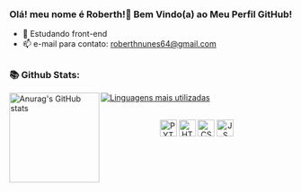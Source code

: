 ### Olá! meu nome é Roberth!👋 Bem Vindo(a) ao Meu Perfil GitHub!

- 🌱 Estudando front-end
- 📫 e-mail para contato: roberthnunes64@gmail.com

##
 
<h3> 📚 Github Stats: <br></h3>

<img align="left" src="https://github-readme-stats.vercel.app/api?username=002y&show_icons=true&theme=dark" alt="Anurag's GitHub stats" height="160px" />

[![Linguagens mais utilizadas](https://github-readme-stats.vercel.app/api/top-langs/?username=002y&layout=compact&theme=dark)](https://github.com/002y)

<br>

<div align="center" style="display: inline_block">
  <img align="center" alt="PYTHON" height="30" width="30" src="https://cdn.jsdelivr.net/gh/devicons/devicon/icons/python/python-original.svg"/>        
  <img align="center" alt="HTML5" height="30" width="30" src="https://cdn.jsdelivr.net/gh/devicons/devicon/icons/html5/html5-original.svg" />
  <img align="center" alt="CSS3" height="30" width="30" src="https://cdn.jsdelivr.net/gh/devicons/devicon/icons/css3/css3-original.svg" />
  <img align="center" alt="JS" height="30" width="30" src="https://cdn.jsdelivr.net/gh/devicons/devicon/icons/javascript/javascript-original.svg" />
</div>

